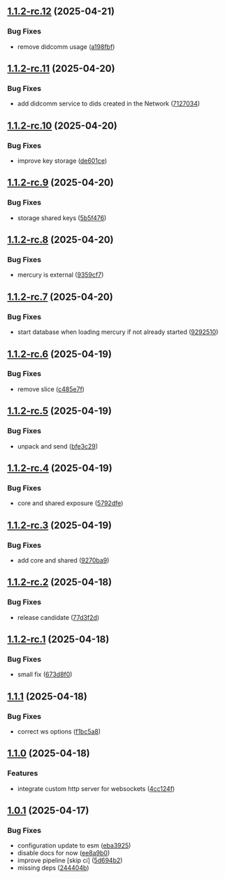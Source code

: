 ## [1.1.2-rc.12](https://github.com/trust0-project/node/compare/v1.1.2-rc.11...v1.1.2-rc.12) (2025-04-21)

### Bug Fixes

* remove didcomm usage ([a198fbf](https://github.com/trust0-project/node/commit/a198fbf161170bd1e617f76c5b049e8df4f02d38))

## [1.1.2-rc.11](https://github.com/trust0-project/node/compare/v1.1.2-rc.10...v1.1.2-rc.11) (2025-04-20)

### Bug Fixes

* add didcomm service to dids created in the Network ([7127034](https://github.com/trust0-project/node/commit/712703419b4f102ab3cd0fc58a7511eb43c3bf38))

## [1.1.2-rc.10](https://github.com/trust0-project/node/compare/v1.1.2-rc.9...v1.1.2-rc.10) (2025-04-20)

### Bug Fixes

* improve key storage ([de601ce](https://github.com/trust0-project/node/commit/de601ceaafd4fd67ba30741c87212c3e5faaaad5))

## [1.1.2-rc.9](https://github.com/trust0-project/node/compare/v1.1.2-rc.8...v1.1.2-rc.9) (2025-04-20)

### Bug Fixes

* storage shared keys ([5b5f476](https://github.com/trust0-project/node/commit/5b5f47615ff13c872ebe01b224fd49c867f5d3be))

## [1.1.2-rc.8](https://github.com/trust0-project/node/compare/v1.1.2-rc.7...v1.1.2-rc.8) (2025-04-20)

### Bug Fixes

* mercury is external ([9359cf7](https://github.com/trust0-project/node/commit/9359cf75f6600bd9ee84b8263183691452b0c0d7))

## [1.1.2-rc.7](https://github.com/trust0-project/node/compare/v1.1.2-rc.6...v1.1.2-rc.7) (2025-04-20)

### Bug Fixes

* start database when loading mercury if not already started ([9292510](https://github.com/trust0-project/node/commit/92925104687cb2e22dcbe7ef7ee2a85faad24381))

## [1.1.2-rc.6](https://github.com/trust0-project/node/compare/v1.1.2-rc.5...v1.1.2-rc.6) (2025-04-19)

### Bug Fixes

* remove slice ([c485e7f](https://github.com/trust0-project/node/commit/c485e7f97b58f8516dd13007d7f0bcc23d84bdc9))

## [1.1.2-rc.5](https://github.com/trust0-project/node/compare/v1.1.2-rc.4...v1.1.2-rc.5) (2025-04-19)

### Bug Fixes

* unpack and send ([bfe3c29](https://github.com/trust0-project/node/commit/bfe3c29f42a1a86349d37c9230839ca691e72cf8))

## [1.1.2-rc.4](https://github.com/trust0-project/node/compare/v1.1.2-rc.3...v1.1.2-rc.4) (2025-04-19)

### Bug Fixes

* core and shared exposure ([5792dfe](https://github.com/trust0-project/node/commit/5792dfeff0ab01bfba2c79b415dc3e49e3d55993))

## [1.1.2-rc.3](https://github.com/trust0-project/node/compare/v1.1.2-rc.2...v1.1.2-rc.3) (2025-04-19)

### Bug Fixes

* add core and shared ([9270ba9](https://github.com/trust0-project/node/commit/9270ba98cbf1bdfd5fb84479c11c6cdd8c0c2807))

## [1.1.2-rc.2](https://github.com/trust0-project/node/compare/v1.1.2-rc.1...v1.1.2-rc.2) (2025-04-18)

### Bug Fixes

* release candidate ([77d3f2d](https://github.com/trust0-project/node/commit/77d3f2d0c65247e446091d8b6b35f3f10fa22d46))

## [1.1.2-rc.1](https://github.com/trust0-project/node/compare/v1.1.1...v1.1.2-rc.1) (2025-04-18)

### Bug Fixes

* small fix ([673d8f0](https://github.com/trust0-project/node/commit/673d8f0867e43070496a66357c6b48259470517d))

## [1.1.1](https://github.com/trust0-project/node/compare/v1.1.0...v1.1.1) (2025-04-18)

### Bug Fixes

* correct ws options ([f1bc5a8](https://github.com/trust0-project/node/commit/f1bc5a8e3679e70e45984a75ee992371a4f02d3f))

## [1.1.0](https://github.com/trust0-project/node/compare/v1.0.1...v1.1.0) (2025-04-18)

### Features

* integrate custom http server for websockets ([4cc124f](https://github.com/trust0-project/node/commit/4cc124f5a19ecfeee631cbc903bf787c02eb12a3))

## [1.0.1](https://github.com/trust0-project/node/compare/v1.0.0...v1.0.1) (2025-04-17)

### Bug Fixes

* configuration update to esm ([eba3925](https://github.com/trust0-project/node/commit/eba392517b89e1e891131c65f98678e72ff73c6a))
* disable docs for now ([ee8a9b0](https://github.com/trust0-project/node/commit/ee8a9b0892531759142017ef78d5291d9ddb22c1))
* improve pipeline [skip ci] ([5d694b2](https://github.com/trust0-project/node/commit/5d694b2cf1e65d8183058ec2f82ecbab897f5e11))
* missing deps ([244404b](https://github.com/trust0-project/node/commit/244404b71a806b1b0fd2bf11421929ae3207890a))
